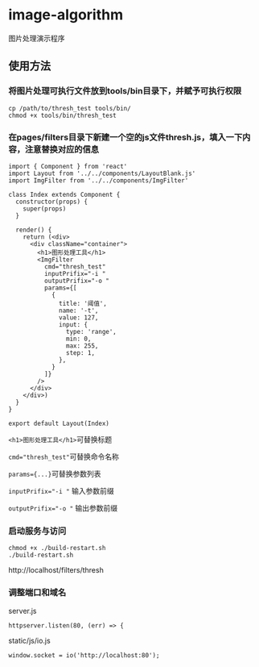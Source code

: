 # image-algorithm

图片处理演示程序

## 使用方法

###  将图片处理可执行文件放到tools/bin目录下，并赋予可执行权限

```
cp /path/to/thresh_test tools/bin/
chmod +x tools/bin/thresh_test
```

### 在pages/filters目录下新建一个空的js文件thresh.js，填入一下内容，注意替换对应的信息

```
import { Component } from 'react'
import Layout from '../../components/LayoutBlank.js'
import ImgFilter from '../../components/ImgFilter'

class Index extends Component {
  constructor(props) {
    super(props)
  }

  render() {
    return (<div>
      <div className="container">
        <h1>图形处理工具</h1>
        <ImgFilter
          cmd="thresh_test"
          inputPrifix="-i "
          outputPrifix="-o "
          params={[
            {
              title: '阈值',
              name: '-t',
              value: 127,
              input: {
                type: 'range',
                min: 0,
                max: 255,
                step: 1,
              },
            }
          ]}
        />
      </div>
    </div>)
  }
}

export default Layout(Index)
```

`<h1>图形处理工具</h1>`可替换标题

`cmd="thresh_test"`可替换命令名称

`params={...}`可替换参数列表

`inputPrifix="-i "` 输入参数前缀

`outputPrifix="-o "` 输出参数前缀

### 启动服务与访问

```
chmod +x ./build-restart.sh
./build-restart.sh
```

http://localhost/filters/thresh



### 调整端口和域名

server.js

```
httpserver.listen(80, (err) => {
```

static/js/io.js

```
window.socket = io('http://localhost:80');
```